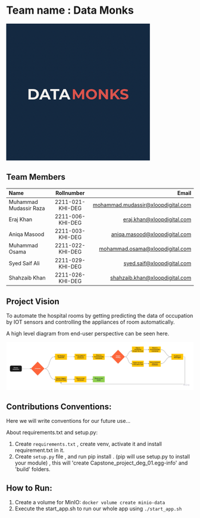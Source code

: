 # Team name : Data Monks
![Teams-Logo](team-non-technical-files/logo.png)

## Team Members

| Name | Rollnumber | Email|
| :------- | :------------: | ----------: |  
|  Muhammad Mudassir Raza |  2211-021-KHI-DEG |   mohammad.mudassir@xloopdigital.com |
|  Eraj Khan              |  2211-006-KHI-DEG |   eraj.khan@xloopdigital.com         |
|  Aniqa Masood           |  2211-003-KHI-DEG |   aniqa.masood@xloopdigital.com      |
|  Muhammad Osama         |  2211-022-KHI-DEG |   mohammad.osama@xloopdigital.com    |
|  Syed Saif Ali          |  2211-029-KHI-DEG |   syed.saif@xloopdigital.com         |
| Shahzaib Khan           | 2211-026-KHI-DEG  | shahzaib.khan@xloopdigital.com       |

## Project Vision

To automate the hospital rooms by getting predicting the data of occupation by IOT sensors and controlling the appliances of room automatically. 

A high level diagram from end-user perspective can be seen here.

![Business-component-diagram](team-non-technical-files/business-objective.jpg)

## Contributions Conventions:
Here we will write conventions for our future use...

About requirements.txt and setup.py:
1) Create `requirements.txt` , create venv, activate it and install requirement.txt in it.
2) Create `setup.py` file , and run pip install . (pip will use setup.py to install your module) , this will 'create Capstone_project_deg_01.egg-info' and 'build' folders.

## How to Run:
1) Create a volume for MinIO: `docker volume create minio-data`
2) Execute the start_app.sh to run our whole app using `./start_app.sh`